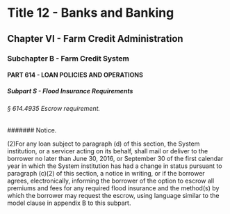 
# Title 12 - Banks and Banking
## Chapter VI - Farm Credit Administration
### Subchapter B - Farm Credit System
#### PART 614 - LOAN POLICIES AND OPERATIONS
##### Subpart S - Flood Insurance Requirements
###### § 614.4935 Escrow requirement.
####### Notice.

(2)For any loan subject to paragraph (d) of this section, the System institution, or a servicer acting on its behalf, shall mail or deliver to the borrower no later than June 30, 2016, or September 30 of the first calendar year in which the System institution has had a change in status pursuant to paragraph (c)(2) of this section, a notice in writing, or if the borrower agrees, electronically, informing the borrower of the option to escrow all premiums and fees for any required flood insurance and the method(s) by which the borrower may request the escrow, using language similar to the model clause in appendix B to this subpart.
